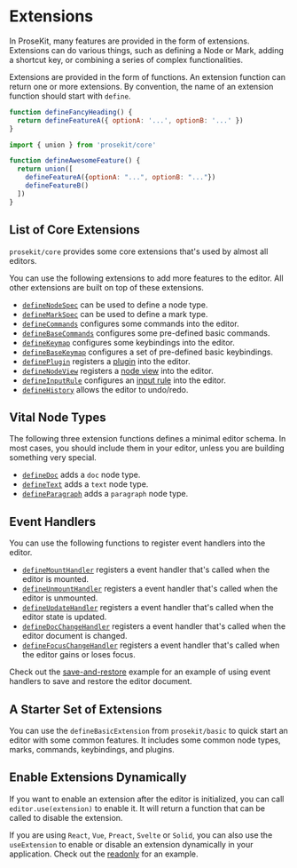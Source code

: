 # Extensions

In ProseKit, many features are provided in the form of extensions. Extensions can do various things, such as defining a Node or Mark, adding a shortcut key, or combining a series of complex functionalities.

Extensions are provided in the form of functions. An extension function can return one or more extensions. By convention, the name of an extension function should start with `define`.

```js
function defineFancyHeading() {
  return defineFeatureA({ optionA: '...', optionB: '...' })
}
```

```js
import { union } from 'prosekit/core'

function defineAwesomeFeature() {
  return union([
    defineFeatureA({optionA: "...", optionB: "..."})
    defineFeatureB()
  ])
}
```

## List of Core Extensions

`prosekit/core` provides some core extensions that's used by almost all editors.

You can use the following extensions to add more features to the editor. All other extensions are built on top of these extensions.

- [`defineNodeSpec`] can be used to define a node type.
- [`defineMarkSpec`] can be used to define a mark type.
- [`defineCommands`] configures some commands into the editor.
- [`defineBaseCommands`] configures some pre-defined basic commands.
- [`defineKeymap`] configures some keybindings into the editor.
- [`defineBaseKeymap`] configures a set of pre-defined basic keybindings.
- [`definePlugin`] registers a [plugin] into the editor.
- [`defineNodeView`] registers a [node view] into the editor.
- [`defineInputRule`] configures an [input rule] into the editor.
- [`defineHistory`] allows the editor to undo/redo.

## Vital Node Types

The following three extension functions defines a minimal editor schema. In most cases, you should include them in your editor, unless you are building something very special.

- [`defineDoc`] adds a `doc` node type.
- [`defineText`] adds a `text` node type.
- [`defineParagraph`] adds a `paragraph` node type.

## Event Handlers

You can use the following functions to register event handlers into the editor.

- [`defineMountHandler`] registers a event handler that's called when the editor is mounted.
- [`defineUnmountHandler`] registers a event handler that's called when the editor is unmounted.
- [`defineUpdateHandler`] registers a event handler that's called when the editor state is updated.
- [`defineDocChangeHandler`] registers a event handler that's called when the editor document is changed.
- [`defineFocusChangeHandler`] registers a event handler that's called when the editor gains or loses focus.

Check out the [save-and-restore] example for an example of using event handlers to save and restore the editor document.

## A Starter Set of Extensions

You can use the `defineBasicExtension` from `prosekit/basic` to quick start an editor with some common features. It includes some common node types, marks, commands, keybindings, and plugins.

## Enable Extensions Dynamically

If you want to enable an extension after the editor is initialized, you can call `editor.use(extension)` to enable it. It will return a function that can be called to disable the extension.

If you are using `React`, `Vue`, `Preact`, `Svelte` or `Solid`, you can also use the `useExtension` to enable or disable an extension dynamically in your application. Check out the [readonly](/guide/extensions/readonly) for an example.

<!-- Link references -->

[plugin]: https://prosemirror.net/docs/ref#state.Plugin_System
[node view]: https://prosemirror.net/docs/ref#view.NodeView
[input rule]: https://prosemirror.net/docs/ref#inputrules
[save-and-restore]: /examples/save-and-restore
[`defineNodeSpec`]: /references/core#defineNodeSpec
[`defineMarkSpec`]: /references/core#defineMarkSpec
[`defineCommands`]: /references/core#defineCommands
[`defineBaseCommands`]: /references/core#defineBaseCommands
[`defineKeymap`]: /references/core#defineKeymap
[`defineBaseKeymap`]: /references/core#defineBaseKeymap
[`definePlugin`]: /references/core#definePlugin
[`defineNodeView`]: /references/core#defineNodeView
[`defineInputRule`]: /references/core#defineInputRule
[`defineHistory`]: /references/core#defineHistory
[`defineDoc`]: /references/core#defineDoc
[`defineText`]: /references/core#defineText
[`defineParagraph`]: /references/core#defineParagraph
[`defineMountHandler`]: /references/core#defineMountHandler
[`defineUnmountHandler`]: /references/core#defineUnmountHandler
[`defineUpdateHandler`]: /references/core#defineUpdateHandler
[`defineDocChangeHandler`]: /references/core#defineDocChangeHandler
[`defineFocusChangeHandler`]: /references/core#defineFocusChangeHandler
